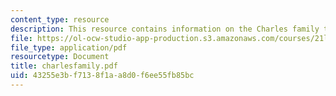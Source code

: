 ```yaml
---
content_type: resource
description: This resource contains information on the Charles family tree.
file: https://ol-ocw-studio-app-production.s3.amazonaws.com/courses/21l-486-modern-drama-spring-2006/43255e3bf7138f1aa8d0f6ee55fb85bc_charlesfamily.pdf
file_type: application/pdf
resourcetype: Document
title: charlesfamily.pdf
uid: 43255e3b-f713-8f1a-a8d0-f6ee55fb85bc
---
```

